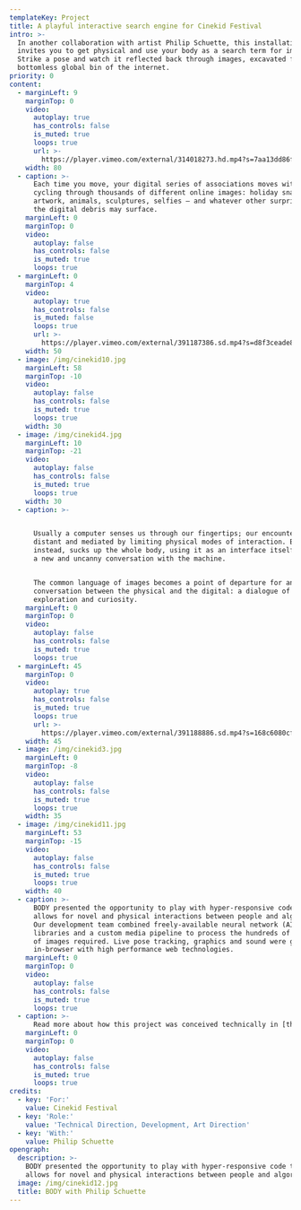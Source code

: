 ```yaml
---
templateKey: Project
title: A playful interactive search engine for Cinekid Festival
intro: >-
  In another collaboration with artist Philip Schuette, this installation
  invites you to get physical and use your body as a search term for images.
  Strike a pose and watch it reflected back through images, excavated from the
  bottomless global bin of the internet.
priority: 0
content:
  - marginLeft: 9
    marginTop: 0
    video:
      autoplay: true
      has_controls: false
      is_muted: true
      loops: true
      url: >-
        https://player.vimeo.com/external/314018273.hd.mp4?s=7aa13dd86f5cd714dd1527d479381739663e8d33&profile_id=174
    width: 80
  - caption: >-
      Each time you move, your digital series of associations moves with you,
      cycling through thousands of different online images: holiday snaps,
      artwork, animals, sculptures, selfies – and whatever other surprises among
      the digital debris may surface.
    marginLeft: 0
    marginTop: 0
    video:
      autoplay: false
      has_controls: false
      is_muted: true
      loops: true
  - marginLeft: 0
    marginTop: 4
    video:
      autoplay: true
      has_controls: false
      is_muted: false
      loops: true
      url: >-
        https://player.vimeo.com/external/391187386.sd.mp4?s=d8f3ceade8690ea994de9694d4301e0f1c6affeb&profile_id=164
    width: 50
  - image: /img/cinekid10.jpg
    marginLeft: 58
    marginTop: -10
    video:
      autoplay: false
      has_controls: false
      is_muted: true
      loops: true
    width: 30
  - image: /img/cinekid4.jpg
    marginLeft: 10
    marginTop: -21
    video:
      autoplay: false
      has_controls: false
      is_muted: true
      loops: true
    width: 30
  - caption: >-


      Usually a computer senses us through our fingertips; our encounters are
      distant and mediated by limiting physical modes of interaction. BODY,
      instead, sucks up the whole body, using it as an interface itself to start
      a new and uncanny conversation with the machine.


      The common language of images becomes a point of departure for an embodied
      conversation between the physical and the digital: a dialogue of mutual
      exploration and curiosity.
    marginLeft: 0
    marginTop: 0
    video:
      autoplay: false
      has_controls: false
      is_muted: true
      loops: true
  - marginLeft: 45
    marginTop: 0
    video:
      autoplay: true
      has_controls: false
      is_muted: true
      loops: true
      url: >-
        https://player.vimeo.com/external/391188886.sd.mp4?s=168c6080cf66d3d7713f0755196c45c367ebe90e&profile_id=164
    width: 45
  - image: /img/cinekid3.jpg
    marginLeft: 0
    marginTop: -8
    video:
      autoplay: false
      has_controls: false
      is_muted: true
      loops: true
    width: 35
  - image: /img/cinekid11.jpg
    marginLeft: 53
    marginTop: -15
    video:
      autoplay: false
      has_controls: false
      is_muted: true
      loops: true
    width: 40
  - caption: >-
      BODY presented the opportunity to play with hyper-responsive code that
      allows for novel and physical interactions between people and algorithms.
      Our development team combined freely-available neural network (AI)
      libraries and a custom media pipeline to process the hundreds of thousands
      of images required. Live pose tracking, graphics and sound were generated
      in-browser with high performance web technologies.
    marginLeft: 0
    marginTop: 0
    video:
      autoplay: false
      has_controls: false
      is_muted: true
      loops: true
  - caption: >-
      Read more about how this project was conceived technically in [this article](https://medium.com/random-studio/body-using-your-self-as-a-search-tool-a5d8480988b9) on [Medium](https://medium.com/random-studio).
    marginLeft: 0
    marginTop: 0
    video:
      autoplay: false
      has_controls: false
      is_muted: true
      loops: true
credits:
  - key: 'For:'
    value: Cinekid Festival
  - key: 'Role:'
    value: 'Technical Direction, Development, Art Direction'
  - key: 'With:'
    value: Philip Schuette
opengraph:
  description: >-
    BODY presented the opportunity to play with hyper-responsive code that
    allows for novel and physical interactions between people and algorithms.
  image: /img/cinekid12.jpg
  title: BODY with Philip Schuette
---
```

